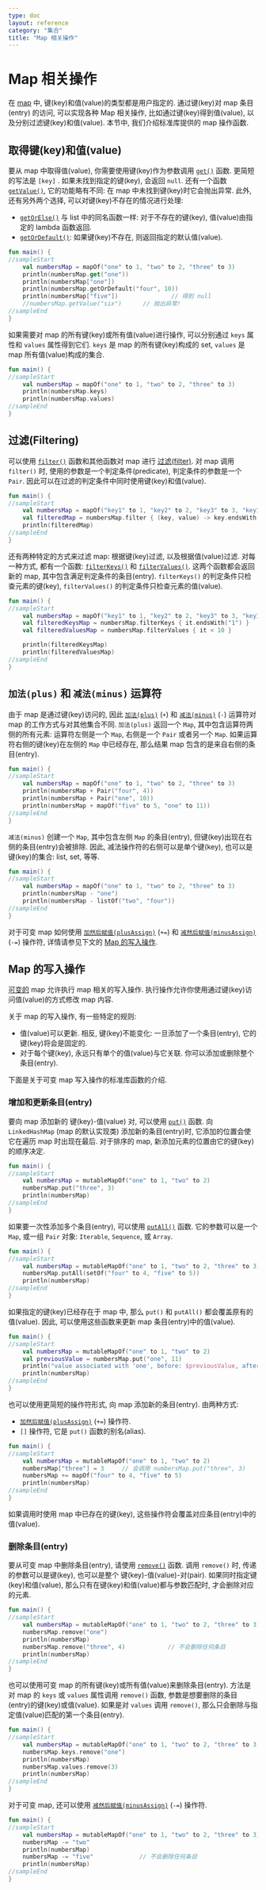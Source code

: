 ```yaml
---
type: doc
layout: reference
category: "集合"
title: "Map 相关操作"
---
```


# Map 相关操作

在 [map](collections-overview.html#map) 中, 键(key)和值(value)的类型都是用户指定的.
通过键(key)对 map 条目(entry) 的访问, 可以实现各种 Map 相关操作, 比如通过键(key)得到值(value), 以及分别过滤键(key)和值(value).
本节中, 我们介绍标准库提供的 map 操作函数.

## 取得键(key)和值(value)

要从 map 中取得值(value), 你需要使用键(key)作为参数调用 [`get()`](/api/latest/jvm/stdlib/kotlin.collections/-map/get.html) 函数.
更简短的写法是 `[key]` . 如果未找到指定的键(key), 会返回 `null`.
还有一个函数 [`getValue()`](/api/latest/jvm/stdlib/kotlin.collections/get-value.html), 它的功能略有不同: 在 map 中未找到键(key)时它会抛出异常.
此外, 还有另外两个选择, 可以对键(key)不存在的情况进行处理: 

* [`getOrElse()`](/api/latest/jvm/stdlib/kotlin.collections/get-or-else.html) 与 list 中的同名函数一样: 对于不存在的键(key), 值(value)由指定的 lambda 函数返回.
* [`getOrDefault()`](/api/latest/jvm/stdlib/kotlin.collections/get-or-default.html): 如果键(key)不存在, 则返回指定的默认值(value).

<div class="sample" markdown="1" theme="idea" data-min-compiler-version="1.3">

```kotlin
fun main() {
//sampleStart
    val numbersMap = mapOf("one" to 1, "two" to 2, "three" to 3)
    println(numbersMap.get("one"))
    println(numbersMap["one"])
    println(numbersMap.getOrDefault("four", 10))
    println(numbersMap["five"])               // 得到 null
    //numbersMap.getValue("six")      // 抛出异常!
//sampleEnd
}

```
</div>

如果需要对 map 的所有键(key)或所有值(value)进行操作, 可以分别通过 `keys` 属性和  `values` 属性得到它们. `keys` 是 map 的所有键(key)构成的 set, `values` 是 map 所有值(value)构成的集合.

<div class="sample" markdown="1" theme="idea" data-min-compiler-version="1.3">

```kotlin
fun main() {
//sampleStart
    val numbersMap = mapOf("one" to 1, "two" to 2, "three" to 3)
    println(numbersMap.keys)
    println(numbersMap.values)
//sampleEnd
}

```
</div>

## 过滤(Filtering)

可以使用 [`filter()`](/api/latest/jvm/stdlib/kotlin.collections/filter.html) 函数和其他函数对 map 进行 [过滤(filter)](collection-filtering.html).
对 map 调用 `filter()` 时, 使用的参数是一个判定条件(predicate), 判定条件的参数是一个 `Pair`.
因此可以在过滤的判定条件中同时使用键(key)和值(value).

<div class="sample" markdown="1" theme="idea" data-min-compiler-version="1.3">

```kotlin
fun main() {
//sampleStart
    val numbersMap = mapOf("key1" to 1, "key2" to 2, "key3" to 3, "key11" to 11)
    val filteredMap = numbersMap.filter { (key, value) -> key.endsWith("1") && value > 10}
    println(filteredMap)
//sampleEnd
}

```
</div>

还有两种特定的方式来过滤 map: 根据键(key)过滤, 以及根据值(value)过滤.
对每一种方式, 都有一个函数: [`filterKeys()`](/api/latest/jvm/stdlib/kotlin.collections/filter-keys.html) 和 [`filterValues()`](/api/latest/jvm/stdlib/kotlin.collections/filter-values.html).
这两个函数都会返回新的 map, 其中包含满足判定条件的条目(entry).
`filterKeys()` 的判定条件只检查元素的键(key), `filterValues()` 的判定条件只检查元素的值(value).

<div class="sample" markdown="1" theme="idea" data-min-compiler-version="1.3">

```kotlin
fun main() {
//sampleStart
    val numbersMap = mapOf("key1" to 1, "key2" to 2, "key3" to 3, "key11" to 11)
    val filteredKeysMap = numbersMap.filterKeys { it.endsWith("1") }
    val filteredValuesMap = numbersMap.filterValues { it < 10 }

    println(filteredKeysMap)
    println(filteredValuesMap)
//sampleEnd
}

```
</div>

## `加法(plus)` 和 `减法(minus)` 运算符

由于 map 是通过键(key)访问的, 因此 [`加法(plus)`](/api/latest/jvm/stdlib/kotlin.collections/plus.html) (`+`) 和 [`减法(minus)`](/api/latest/jvm/stdlib/kotlin.collections/minus.html) (`-`) 运算符对 map 的工作方式与对其他集合不同. 
`加法(plus)` 返回一个 `Map`, 其中包含运算符两侧的所有元素: 运算符左侧是一个 `Map`, 右侧是一个 `Pair` 或者另一个 `Map`.
如果运算符右侧的键(key)在左侧的 `Map` 中已经存在, 那么结果 map 包含的是来自右侧的条目(entry).

<div class="sample" markdown="1" theme="idea" data-min-compiler-version="1.3">

```kotlin
fun main() {
//sampleStart
    val numbersMap = mapOf("one" to 1, "two" to 2, "three" to 3)
    println(numbersMap + Pair("four", 4))
    println(numbersMap + Pair("one", 10))
    println(numbersMap + mapOf("five" to 5, "one" to 11))
//sampleEnd
}

```
</div>

`减法(minus)` 创建一个 `Map`, 其中包含左侧 `Map` 的条目(entry), 但键(key)出现在右侧的条目(entry)会被排除.
因此, 减法操作符的右侧可以是单个键(key), 也可以是键(key)的集合: list, set, 等等.

<div class="sample" markdown="1" theme="idea" data-min-compiler-version="1.3">

```kotlin
fun main() {
//sampleStart
    val numbersMap = mapOf("one" to 1, "two" to 2, "three" to 3)
    println(numbersMap - "one")
    println(numbersMap - listOf("two", "four"))
//sampleEnd
}

```
</div>

对于可变 map 如何使用 [`加然后赋值(plusAssign)`](/api/latest/jvm/stdlib/kotlin.collections/plus-assign.html) (`+=`) 和 [`减然后赋值(minusAssign)`](/api/latest/jvm/stdlib/kotlin.collections/minus-assign.html) (`-=`) 操作符, 详情请参见下文的 [Map 的写入操作](#map-write-operations).

## Map 的写入操作

[可变的](collections-overview.html#collection-types) map 允许执行 map 相关的写入操作.
执行操作允许你使用通过键(key)访问值(value)的方式修改 map 内容.

关于 map 的写入操作, 有一些特定的规则:

* 值(value)可以更新. 相反, 键(key)不能变化: 一旦添加了一个条目(entry), 它的键(key)将会是固定的.
* 对于每个键(key), 永远只有单个的值(value)与它关联. 你可以添加或删除整个条目(entry).

下面是关于可变 map 写入操作的标准库函数的介绍.

### 增加和更新条目(entry)

要向 map 添加新的 键(key)-值(value) 对, 可以使用 [`put()`](/api/latest/jvm/stdlib/kotlin.collections/-mutable-map/put.html) 函数.
向 `LinkedHashMap` (map 的默认实现类) 添加新的条目(entry)时, 它添加的位置会使它在遍历 map 时出现在最后.
对于排序的 map, 新添加元素的位置由它的键(key)的顺序决定. 

<div class="sample" markdown="1" theme="idea" data-min-compiler-version="1.3">

```kotlin
fun main() {
//sampleStart
    val numbersMap = mutableMapOf("one" to 1, "two" to 2)
    numbersMap.put("three", 3)
    println(numbersMap)
//sampleEnd
}

```
</div>

如果要一次性添加多个条目(entry), 可以使用 [`putAll()`](/api/latest/jvm/stdlib/kotlin.collections/put-all.html) 函数. 它的参数可以是一个 `Map`, 或一组 `Pair` 对象: `Iterable`, `Sequence`, 或 `Array`.

<div class="sample" markdown="1" theme="idea" data-min-compiler-version="1.3">

```kotlin
fun main() {
//sampleStart
    val numbersMap = mutableMapOf("one" to 1, "two" to 2, "three" to 3)
    numbersMap.putAll(setOf("four" to 4, "five" to 5))
    println(numbersMap)
//sampleEnd
}

```
</div>

如果指定的键(key)已经存在于 map 中, 那么 `put()` 和 `putAll()` 都会覆盖原有的值(value).
因此, 可以使用这些函数来更新 map 条目(entry)中的值(value).

<div class="sample" markdown="1" theme="idea" data-min-compiler-version="1.3">

```kotlin
fun main() {
//sampleStart
    val numbersMap = mutableMapOf("one" to 1, "two" to 2)
    val previousValue = numbersMap.put("one", 11)
    println("value associated with 'one', before: $previousValue, after: ${numbersMap["one"]}")
    println(numbersMap)
//sampleEnd
}

```
</div>

也可以使用更简短的操作符形式, 向 map 添加新的条目(entry). 由两种方式:

* [`加然后赋值(plusAssign)`](/api/latest/jvm/stdlib/kotlin.collections/plus-assign.html) (`+=`) 操作符.
* `[]` 操作符, 它是 `put()` 函数的别名(alias).

<div class="sample" markdown="1" theme="idea" data-min-compiler-version="1.3">

```kotlin
fun main() {
//sampleStart
    val numbersMap = mutableMapOf("one" to 1, "two" to 2)
    numbersMap["three"] = 3     // 会调用 numbersMap.put("three", 3)
    numbersMap += mapOf("four" to 4, "five" to 5)
    println(numbersMap)
//sampleEnd
}

```
</div>

如果调用时使用 map 中已存在的键(key), 这些操作符会覆盖对应条目(entry)中的值(value).

### 删除条目(entry)

要从可变 map 中删除条目(entry), 请使用 [`remove()`](/api/latest/jvm/stdlib/kotlin.collections/-mutable-map/remove.html) 函数.
调用 `remove()` 时, 传递的参数可以是键(key), 也可以是整个 键(key)-值(value)-对(pair).
如果同时指定键(key)和值(value), 那么只有在键(key)和值(value)都与参数匹配时, 才会删除对应的元素.

<div class="sample" markdown="1" theme="idea" data-min-compiler-version="1.3">

```kotlin
fun main() {
//sampleStart
    val numbersMap = mutableMapOf("one" to 1, "two" to 2, "three" to 3)
    numbersMap.remove("one")
    println(numbersMap)
    numbersMap.remove("three", 4)            // 不会删除任何条目
    println(numbersMap)
//sampleEnd
}

```
</div>

也可以使用可变 map 的所有键(key)或所有值(value)来删除条目(entry).
方法是对 map 的 `keys` 或 `values` 属性调用 `remove()` 函数, 参数是想要删除的条目(entry)的键(key)或值(value).
如果是对 `values` 调用 `remove()`, 那么只会删除与指定值(value)匹配的第一个条目(entry).

<div class="sample" markdown="1" theme="idea" data-min-compiler-version="1.3">

```kotlin
fun main() {
//sampleStart
    val numbersMap = mutableMapOf("one" to 1, "two" to 2, "three" to 3, "threeAgain" to 3)
    numbersMap.keys.remove("one")
    println(numbersMap)
    numbersMap.values.remove(3)
    println(numbersMap)
//sampleEnd
}

```
</div>


对于可变 map, 还可以使用 [`减然后赋值(minusAssign)`](/api/latest/jvm/stdlib/kotlin.collections/minus-assign.html) (`-=`) 操作符. 

<div class="sample" markdown="1" theme="idea" data-min-compiler-version="1.3">

```kotlin
fun main() {
//sampleStart
    val numbersMap = mutableMapOf("one" to 1, "two" to 2, "three" to 3)
    numbersMap -= "two"
    println(numbersMap)
    numbersMap -= "five"             // 不会删除任何条目
    println(numbersMap)
//sampleEnd
}

```
</div>
